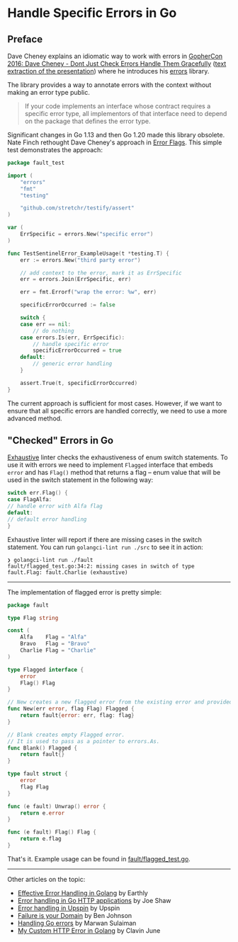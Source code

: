 # Handle Specific Errors in Go

## Preface

Dave Cheney explains an idiomatic way to work with errors
in [GopherCon 2016: Dave Cheney - Dont Just Check Errors Handle Them Gracefully](https://www.youtube.com/watch?v=lsBF58Q-DnY)
([text extraction of the presentation](https://dave.cheney.net/2016/04/27/dont-just-check-errors-handle-them-gracefully))
where he introduces his [errors](https://github.com/pkg/errors) library.

The library provides a way to annotate errors with the context without making an error type public.

> If your code implements an interface whose contract requires a specific error type, all implementors of that interface
> need to depend on the package that defines the error type.


Significant changes in Go 1.13 and then Go 1.20 made this library obsolete. Nate Finch rethought Dave Cheney's approach
in [Error Flags](https://npf.io/2021/04/errorflags/). This simple test demonstrates the approach:

```go
package fault_test

import (
	"errors"
	"fmt"
	"testing"

	"github.com/stretchr/testify/assert"
)

var (
	ErrSpecific = errors.New("specific error")
)

func TestSentinelError_ExampleUsage(t *testing.T) {
	err := errors.New("third party error")

	// add context to the error, mark it as ErrSpecific
	err = errors.Join(ErrSpecific, err)

	err = fmt.Errorf("wrap the error: %w", err)

	specificErrorOccurred := false

	switch {
	case err == nil:
		// do nothing
	case errors.Is(err, ErrSpecific):
		// handle specific error
		specificErrorOccurred = true
	default:
		// generic error handling
	}

	assert.True(t, specificErrorOccurred)
}

```

The current approach is sufficient for most cases. However, if we want to ensure that all specific errors are handled
correctly, we need to use a more advanced method.

## "Checked" Errors in Go

[Exhaustive](https://github.com/nishanths/exhaustive) linter checks the exhaustiveness of enum switch statements.
To use it with errors we need to implement `Flagged` interface that embeds `error` and has `Flag()` method that returns
a
flag – enum value that will be used in the switch statement in the following way:

```go
switch err.Flag() {
case FlagAlfa:
// handle error with Alfa flag
default:
// default error handling
}
```

Exhaustive linter will report if there are missing cases in the switch statement.
You can run `golangci-lint run ./src` to see it in action:

```
❯ golangci-lint run ./fault
fault/flagged_test.go:34:2: missing cases in switch of type fault.Flag: fault.Charlie (exhaustive)
```

---

The implementation of flagged error is pretty simple:

```go
package fault

type Flag string

const (
	Alfa    Flag = "Alfa"
	Bravo   Flag = "Bravo"
	Charlie Flag = "Charlie"
)

type Flagged interface {
	error
	Flag() Flag
}

// New creates a new flagged error from the existing error and provided flag.
func New(err error, flag Flag) Flagged {
	return fault{error: err, flag: flag}
}

// Blank creates empty Flagged error.
// It is used to pass as a pointer to errors.As.
func Blank() Flagged {
	return fault{}
}

type fault struct {
	error
	flag Flag
}

func (e fault) Unwrap() error {
	return e.error
}

func (e fault) Flag() Flag {
	return e.flag
}

```

That's it. Example usage can be found in [fault/flagged_test.go](fault/flagged_test.go).

---

Other articles on the topic:

- [Effective Error Handling in Golang](https://earthly.dev/blog/golang-errors/) by Earthly
- [Error handling in Go HTTP applications](https://www.joeshaw.org/error-handling-in-go-http-applications/) by Joe Shaw
- [Error handling in Upspin](https://commandcenter.blogspot.com/2017/12/error-handling-in-upspin.html) by Upspin
- [Failure is your Domain](https://middlemost.com/failure-is-your-domain/) by Ben Johnson
- [Handling Go errors](https://about.sourcegraph.com/blog/go/gophercon-2019-handling-go-errors) by Marwan Sulaiman
- [My Custom HTTP Error in Golang](https://clavinjune.dev/en/blogs/my-custom-http-error-in-golang/) by Clavin June
